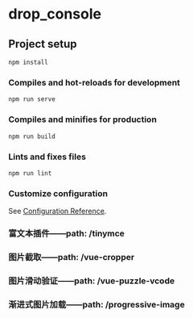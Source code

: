 # drop_console

## Project setup
```
npm install
```

### Compiles and hot-reloads for development
```
npm run serve
```

### Compiles and minifies for production
```
npm run build
```

### Lints and fixes files
```
npm run lint
```

### Customize configuration
See [Configuration Reference](https://cli.vuejs.org/config/).

### 富文本插件——path: /tinymce
### 图片截取——path: /vue-cropper
### 图片滑动验证——path: /vue-puzzle-vcode
### 渐进式图片加载——path: /progressive-image
